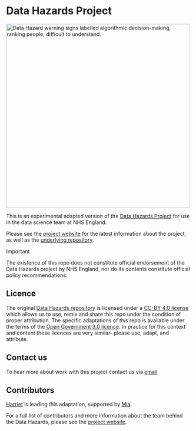 # Data Hazards Project

<img src="/images/data-hazards-banner.png" alt="Data Hazard warning signs labelled algorithmic decision-making, ranking people, difficult to understand."  height="500"></img>

This is an experimental adapted version of the [Data Hazards Project][dh-site] for use in the data science team at NHS England.

Please see the [project website][dh-site] for the latest information about the project, as well as the [underlying repository][dh-repo].

> [!IMPORTANT]
> The existence of this repo does not constitute official endorsement of the Data Hazards project by NHS England, nor do its contents constitute official policy recommendations.

## Licence

The original [Data Hazards repository][dh-repo] is licensed under a [CC-BY 4.0 license][license-link] which allows us to use, remix and share this repo under the condition of proper attribution. The specific adaptations of _this_ repo is available under the terms of the [Open Government 3.0 licence](https://www.nationalarchives.gov.uk/doc/open-government-licence/version/3/). In practice for this context and content these licences are very similar- please use, adapt, and attribute.

## Contact us

To hear more about work with this project contact us via [email][ds-email].

## Contributors

[Harriet][harriet-github] is leading this adaptation, supported by [Mia][mia-github].

For a full list of contributors and more information about the team behind the Data Hazards, please see the [project website][dh-site].

[license-link]: https://creativecommons.org/licenses/by/4.0/
[dh-site]: https://datahazards.com/index.html
[dh-repo]: https://github.com/very-good-science/data-hazards
[ds-email]: datascience@nhs.net
[harriet-github]: https://github.com/harrietrs
[mia-github]: https://github.com/amelianoonan1-nhs
